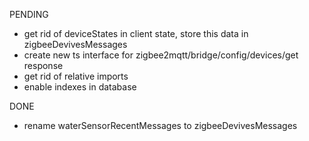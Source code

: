 PENDING
- get rid of deviceStates in client state, store this data in zigbeeDevivesMessages
- create new ts interface for zigbee2mqtt/bridge/config/devices/get response
- get rid of relative imports
- enable indexes in database

DONE
- rename waterSensorRecentMessages to zigbeeDevivesMessages